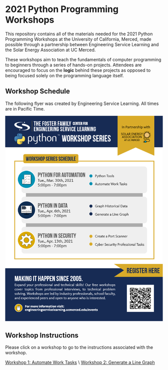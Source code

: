 # 2021 Python Programming Workshops

This repository contains all of the materials needed for the 2021 Python Programming Workshops at the University of California, Merced, made possible through a partnership between Engineering Service Learning and the Solar Energy Association at UC Merced.

These workshops aim to teach the fundamentals of computer programming to beginners through a series of hands-on projects. Attendees are encouraged to focus on the **logic** behind these projects as opposed to being focused solely on the programming language itself.

## Workshop Schedule

The following flyer was created by Engineering Service Learning. All times are in Pacific Time.

![](./img/flyer.png)

## Workshop Instructions

Please click on a workshop to go to the instructions associated with the workshop.

[Workshop 1: Automate Work Tasks](https://github.com/shawnduong/2021-UCM-ESL-Python-Workshop/blob/main/Workshop_1/README.md) \\
[Workshop 2: Generate a Line Graph](https://github.com/shawnduong/2021-UCM-ESL-Python-Workshop/blob/main/Workshop_2/README.md)
